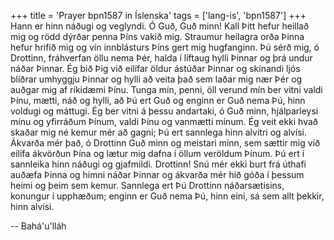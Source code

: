 +++
title = 'Prayer bpn1587 in Íslenska'
tags = ['lang-is', 'bpn1587']
+++
Hann er hinn náðugi og veglyndi.
Ó Guð, Guð minn! Kall Þitt hefur heillað mig og rödd dýrðar penna Þíns vakið mig. Straum­ur heilagra orða Þinna hefur hrifið mig og vín inn­blásturs Þíns gert mig hugfanginn. Þú sérð mig, ó Drottinn, fráhverfan öllu nema Þér, halda í líftaug hylli Þinnar og þrá undur náðar Þinnar. Ég bið Þig við eilífar öldur ástúðar Þinnar og skínandi ljós blíðrar umhyggju Þinnar og hylli að veita það sem laðar mig nær Þér og auðgar mig af ríkidæmi Þínu. Tunga mín, penni, öll verund mín ber vitni valdi Þínu, mætti, náð og hylli, að Þú ert Guð og enginn er Guð nema Þú, hinn voldugi og máttugi.
Ég ber vitni á þessu andartaki, ó Guð minn, hjálp­­arleysi mínu og yfirráðum Þínum, valdi Þínu og vanmætti mínum. Ég veit ekki hvað skaðar mig né kemur mér að gagni; Þú ert sannlega hinn alvitri og alvísi. Ákvarða mér það, ó Drottinn Guð minn og meistari minn, sem sættir mig við eilífa ákvörð­un Þína og lætur mig dafna í öllum ver­öldum Þínum. Þú ert í sannleika hinn náðugi og gjafmildi.
Drottinn! Snú mér ekki burt frá úthafi auðæfa Þinna og himni náðar Þinnar og ákvarða mér hið góða í þessum heimi og þeim sem kemur. Sann­lega ert Þú Drottinn náðarsætisins, konungur í upp­hæðum; enginn er Guð nema Þú, hinn eini, sá sem allt þekkir, hinn alvísi.

-- Bahá'u'lláh
